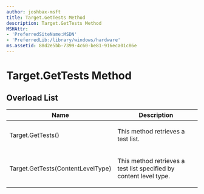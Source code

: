 ```yaml
---
author: joshbax-msft
title: Target.GetTests Method
description: Target.GetTests Method
MSHAttr:
- 'PreferredSiteName:MSDN'
- 'PreferredLib:/library/windows/hardware'
ms.assetid: 88d2e5bb-7399-4c60-be81-916eca01c86e
---
```


# Target.GetTests Method


## Overload List


<table>
<colgroup>
<col width="50%" />
<col width="50%" />
</colgroup>
<thead>
<tr class="header">
<th>Name</th>
<th>Description</th>
</tr>
</thead>
<tbody>
<tr class="odd">
<td><p>Target.GetTests()</p></td>
<td><p>This method retrieves a test list.</p></td>
</tr>
<tr class="even">
<td><p>Target.GetTests(ContentLevelType)</p></td>
<td><p>This method retrieves a test list specified by content level type.</p></td>
</tr>
</tbody>
</table>

 

 

 






